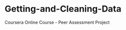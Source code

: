 Getting-and-Cleaning-Data
=========================

Coursera Online Course - Peer Assessment Project
